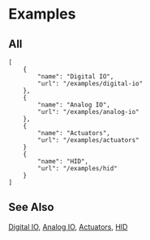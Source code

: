 # Examples

## All

```codecard
[
    {
        "name": "Digital IO",
        "url": "/examples/digital-io"
    },
    {
        "name": "Analog IO",
        "url": "/examples/analog-io"
    },
    {
        "name": "Actuators",
        "url": "/examples/actuators"
    }
    {
        "name": "HID",
        "url": "/examples/hid"
    }
]
```

## See Also

[Digital IO](/examples/digital-io), [Analog IO](/examples/analog-io), [Actuators](/examples/actuators), [HID](/examples/hid)